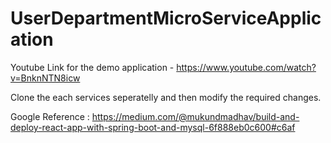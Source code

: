 # UserDepartmentMicroServiceApplication

Youtube Link for the demo application - https://www.youtube.com/watch?v=BnknNTN8icw

Clone the each services seperatelly and then modify the required changes.


Google Reference :
https://medium.com/@mukundmadhav/build-and-deploy-react-app-with-spring-boot-and-mysql-6f888eb0c600#c6af
